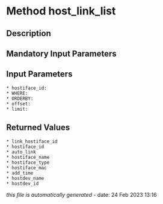 # Method host_link_list

## Description
	

## Mandatory Input Parameters

## Input Parameters
	* hostiface_id:
	* WHERE:
	* ORDERBY:
	* offset:
	* limit:

## Returned Values
	* link_hostiface_id
	* hostiface_id
	* auto_link
	* hostiface_name
	* hostiface_type
	* hostiface_mac
	* add_time
	* hostdev_name
	* hostdev_id


*this file is automatically generated* - date: 24 Feb 2023 13:16